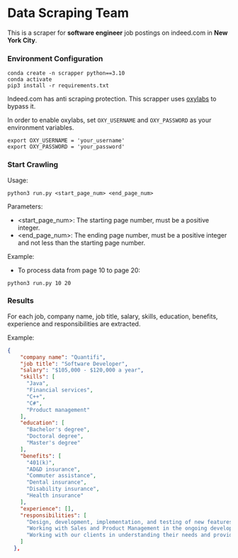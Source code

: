 # Data Scraping Team

This is a scraper for **software engineer** job postings on indeed.com in **New York City**.

### Environment Configuration
```linux
conda create -n scrapper python==3.10
conda activate
pip3 install -r requirements.txt
```
Indeed.com has anti scraping protection. This scrapper uses [oxylabs](https://oxylabs.io/) to bypass it.

In order to enable oxylabs, set `OXY_USERNAME` and `OXY_PASSWORD` as your environment variables.

```linux
export OXY_USERNAME = 'your_username'
export OXY_PASSWORD = 'your_password'
```

### Start Crawling

Usage:

```linux
python3 run.py <start_page_num> <end_page_num>
```
Parameters:
- <start_page_num>: The starting page number, must be a positive integer.
- <end_page_num>: The ending page number, must be a positive integer and not less than the starting page number.

Example:
- To process data from page 10 to page 20:
```linux
python3 run.py 10 20
```

### Results
For each job, company name, job title, salary, skills, education, benefits, experience and responsibilities are extracted.

Example:
```json
{
    "company name": "Quantifi",
    "job title": "Software Developer",
    "salary": "$105,000 - $120,000 a year",
    "skills": [
      "Java",
      "Financial services",
      "C++",
      "C#",
      "Product management"
    ],
    "education": [
      "Bachelor's degree",
      "Doctoral degree",
      "Master's degree"
    ],
    "benefits": [
      "401(k)",
      "AD&D insurance",
      "Commuter assistance",
      "Dental insurance",
      "Disability insurance",
      "Health insurance"
    ],
    "experience": [],
    "responsibilities": [
      "Design, development, implementation, and testing of new features in Quantifi's comprehensive software products",
      "Working with Sales and Product Management in the ongoing development of our products",
      "Working with our clients in understanding their needs and providing support when needed"
    ]
  },
```
